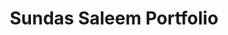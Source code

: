 # Sundas Saleem Portfolio

<html lang="en">
<head>
    <meta charset="UTF-8">
    <meta name="viewport" content="width=device-width, initial-scale=1.0">
    <title>Sundas Saleem - Portfolio</title>
    <style>
        * {
            margin: 0;
            padding: 0;
            box-sizing: border-box;
        }

        body {
            font-family: 'Segoe UI', Tahoma, Geneva, Verdana, sans-serif;
            line-height: 1.6;
            color: #333;
            overflow-x: hidden;
        }

        /* Navigation */
        .navbar {
            position: fixed;
            top: 0;
            width: 100%;
            background: rgba(255, 255, 255, 0.95);
            backdrop-filter: blur(10px);
            padding: 1rem 2rem;
            z-index: 1000;
            transition: all 0.3s ease;
            box-shadow: 0 2px 20px rgba(0,0,0,0.1);
        }

        .nav-container {
            display: flex;
            justify-content: space-between;
            align-items: center;
            max-width: 1200px;
            margin: 0 auto;
        }

        .logo {
            font-size: 1.5rem;
            font-weight: bold;
            color: #e67e22;
        }

        .nav-links {
            display: flex;
            list-style: none;
            gap: 2rem;
        }

        .nav-links a {
            text-decoration: none;
            color: #333;
            font-weight: 500;
            transition: color 0.3s ease;
            position: relative;
        }

        .nav-links a:hover {
            color: #e67e22;
        }

        .nav-links a::after {
            content: '';
            position: absolute;
            width: 0;
            height: 2px;
            bottom: -5px;
            left: 0;
            background: linear-gradient(45deg, #f39c12, #e67e22);
            transition: width 0.3s ease;
        }

        .nav-links a:hover::after {
            width: 100%;
        }

        /* Hero Section */
        .hero {
            height: 100vh;
            background: linear-gradient(135deg, #f9e79f 0%, #f39c12 50%, #e67e22 100%);
            display: flex;
            align-items: center;
            justify-content: center;
            text-align: center;
            color: white;
            position: relative;
            overflow: hidden;
        }

        .hero-content {
            z-index: 2;
            max-width: 800px;
            padding: 0 2rem;
        }

        .hero h1 {
            font-size: 3.5rem;
            margin-bottom: 1rem;
            opacity: 0;
            animation: fadeInUp 1s ease 0.5s forwards;
            text-shadow: 2px 2px 4px rgba(0,0,0,0.3);
        }

        .hero .subtitle {
            font-size: 1.3rem;
            margin-bottom: 0.5rem;
            opacity: 0;
            animation: fadeInUp 1s ease 0.7s forwards;
        }

        .hero .description {
            font-size: 1.1rem;
            margin-bottom: 2rem;
            opacity: 0;
            animation: fadeInUp 1s ease 0.9s forwards;
        }

        .cta-button {
            display: inline-block;
            padding: 15px 35px;
            background: rgba(255, 255, 255, 0.2);
            border: 2px solid white;
            color: white;
            text-decoration: none;
            border-radius: 50px;
            font-weight: 600;
            transition: all 0.3s ease;
            opacity: 0;
            animation: fadeInUp 1s ease 1.1s forwards;
            margin: 0 10px;
        }

        .cta-button:hover {
            background: white;
            color: #e67e22;
            transform: translateY(-2px);
            box-shadow: 0 10px 25px rgba(0,0,0,0.2);
        }

        .floating-shapes {
            position: absolute;
            top: 0;
            left: 0;
            width: 100%;
            height: 100%;
            overflow: hidden;
            z-index: 1;
        }

        .shape {
            position: absolute;
            opacity: 0.1;
            animation: float 6s ease-in-out infinite;
        }

        .shape:nth-child(1) {
            top: 20%;
            left: 10%;
            width: 80px;
            height: 80px;
            background: white;
            border-radius: 50%;
            animation-delay: 0s;
        }

        .shape:nth-child(2) {
            top: 60%;
            right: 15%;
            width: 60px;
            height: 60px;
            background: white;
            transform: rotate(45deg);
            animation-delay: 2s;
        }

        .shape:nth-child(3) {
            bottom: 20%;
            left: 20%;
            width: 100px;
            height: 100px;
            background: white;
            clip-path: polygon(50% 0%, 0% 100%, 100% 100%);
            animation-delay: 4s;
        }

        /* Sections */
        .section {
            padding: 80px 2rem;
            max-width: 1200px;
            margin: 0 auto;
        }

        .section h2 {
            font-size: 2.5rem;
            text-align: center;
            margin-bottom: 3rem;
            color: #2c3e50;
            position: relative;
        }

        .section h2::after {
            content: '';
            width: 60px;
            height: 4px;
            background: linear-gradient(45deg, #f39c12, #e67e22);
            display: block;
            margin: 1rem auto;
            border-radius: 2px;
        }

        /* About Section */
        .about-content {
            display: grid;
            grid-template-columns: 1fr 2fr;
            gap: 4rem;
            align-items: center;
        }

        .profile-image {
            width: 300px;
            height: 300px;
            border-radius: 50%;
            background: linear-gradient(135deg, #f9e79f 0%, #f39c12 50%, #e67e22 100%);
            display: flex;
            align-items: center;
            justify-content: center;
            font-size: 4rem;
            color: white;
            box-shadow: 0 20px 40px rgba(0,0,0,0.1);
            margin: 0 auto;
        }

        .about-text {
            font-size: 1.1rem;
            line-height: 1.8;
        }

        .about-text h3 {
            color: #e67e22;
            margin-bottom: 1rem;
            font-size: 1.5rem;
        }

        /* Skills Section */
        .skills-grid {
            display: grid;
            grid-template-columns: repeat(auto-fit, minmax(300px, 1fr));
            gap: 2rem;
            margin-top: 2rem;
        }

        .skill-card {
            background: white;
            padding: 2rem;
            border-radius: 15px;
            box-shadow: 0 10px 30px rgba(0,0,0,0.1);
            transition: transform 0.3s ease;
            border-left: 4px solid #f39c12;
        }

        .skill-card:hover {
            transform: translateY(-5px);
        }

        .skill-card h3 {
            color: #e67e22;
            margin-bottom: 1rem;
            font-size: 1.3rem;
        }

        .skill-card p {
            color: #666;
            line-height: 1.6;
        }

        /* Experience Section */
        .experience-item {
            background: white;
            padding: 2.5rem;
            border-radius: 15px;
            box-shadow: 0 10px 30px rgba(0,0,0,0.1);
            margin-bottom: 2rem;
            border-left: 4px solid #e67e22;
        }

        .experience-item h3 {
            color: #2c3e50;
            margin-bottom: 0.5rem;
            font-size: 1.4rem;
        }

        .experience-item .role {
            color: #e67e22;
            font-weight: 600;
            margin-bottom: 1rem;
        }

        .experience-item p {
            color: #666;
            line-height: 1.6;
        }

        /* Education Section */
        .education-card {
            background: linear-gradient(135deg, #f9e79f 0%, #f39c12 100%);
            padding: 2.5rem;
            border-radius: 15px;
            color: white;
            text-align: center;
            box-shadow: 0 15px 35px rgba(0,0,0,0.1);
        }

        .education-card h3 {
            font-size: 1.8rem;
            margin-bottom: 1rem;
        }

        .education-card p {
            font-size: 1.1rem;
            opacity: 0.9;
        }

        /* Contact Section */
        .contact {
            background: linear-gradient(135deg, #f9e79f 0%, #f39c12 50%, #e67e22 100%);
            color: white;
            text-align: center;
        }

        .contact h2 {
            color: white;
        }

        .contact h2::after {
            background: white;
        }

        .contact-info {
            display: flex;
            justify-content: center;
            gap: 3rem;
            margin-top: 2rem;
            flex-wrap: wrap;
        }

        .contact-item {
            display: flex;
            align-items: center;
            gap: 1rem;
            background: rgba(255,255,255,0.1);
            padding: 1rem 2rem;
            border-radius: 50px;
            backdrop-filter: blur(10px);
        }

        .contact-item i {
            font-size: 1.5rem;
        }

        .contact-item a {
            color: white;
            text-decoration: none;
            font-weight: 500;
        }

        /* Animations */
        @keyframes fadeInUp {
            from {
                opacity: 0;
                transform: translateY(30px);
            }
            to {
                opacity: 1;
                transform: translateY(0);
            }
        }

        @keyframes float {
            0%, 100% { transform: translateY(0px); }
            50% { transform: translateY(-20px); }
        }

        /* Responsive Design */
        @media (max-width: 768px) {
            .nav-links {
                display: none;
            }

            .hero h1 {
                font-size: 2.5rem;
            }

            .about-content {
                grid-template-columns: 1fr;
                text-align: center;
            }

            .profile-image {
                width: 200px;
                height: 200px;
                font-size: 3rem;
            }

            .contact-info {
                flex-direction: column;
                align-items: center;
            }

            .cta-button {
                display: block;
                margin: 10px auto;
            }
        }
    </style>
    <link rel="stylesheet" href="https://cdnjs.cloudflare.com/ajax/libs/font-awesome/6.0.0/css/all.min.css">
</head>
<body>
    <!-- Navigation -->
    <nav class="navbar">
        <div class="nav-container">
            <div class="logo">Sundas Saleem</div>
            <ul class="nav-links">
                <li><a href="#home">Home</a></li>
                <li><a href="#about">About</a></li>
                <li><a href="#skills">Skills</a></li>
                <li><a href="#experience">Experience</a></li>
                <li><a href="#education">Education</a></li>
                <li><a href="#contact">Contact</a></li>
            </ul>
        </div>
    </nav>

    <!-- Hero Section -->
    <section id="home" class="hero">
        <div class="floating-shapes">
            <div class="shape"></div>
            <div class="shape"></div>
            <div class="shape"></div>
        </div>
        <div class="hero-content">
            <h1>Sundas Saleem</h1>
            <p class="subtitle">BDS Student & Graphic Designer</p>
            <p class="description">Passionate about preventive dentistry and creative design</p>
            <a href="#about" class="cta-button">Discover My Work</a>
            <a href="#contact" class="cta-button">Get In Touch</a>
        </div>
    </section>

    <!-- About Section -->
    <section id="about" class="section">
        <h2>About Me</h2>
        <div class="about-content">
            <div class="profile-image">
                <i class="fas fa-user"></i>
            </div>
            <div class="about-text">
                <h3>Hello, I'm Sundas!</h3>
                <p>I'm a dedicated 3rd year BDS student with a passion for both dentistry and creative design. My journey combines the precision of dental science with the creativity of graphic design, allowing me to bring a unique perspective to both fields.</p>
                <p>I specialize in preventive dentistry research and have experience creating visual designs for medical conferences. My goal is to contribute to dental health awareness through both clinical practice and effective visual communication.</p>
                <p>When I'm not studying or designing, I enjoy exploring new research methodologies and staying updated with the latest trends in both dentistry and design.</p>
            </div>
        </div>
    </section>

    <!-- Skills Section -->
    <section id="skills" class="section">
        <h2>My Skills & Expertise</h2>
        <div class="skills-grid">
            <div class="skill-card">
                <h3><i class="fas fa-tooth"></i> Preventive Dentistry Research</h3>
                <p>Conducting comprehensive research on preventive dental care methods, oral health promotion strategies, and community dental health initiatives.</p>
            </div>
            <div class="skill-card">
                <h3><i class="fas fa-palette"></i> Graphic Design</h3>
                <p>Creating visual content for medical conferences, educational materials, and professional presentations with a focus on healthcare communication.</p>
            </div>
            <div class="skill-card">
                <h3><i class="fas fa-heart-pulse"></i> Basic Life Support</h3>
                <p>Certified in Basic Life Support techniques, ensuring preparedness for emergency medical situations in clinical settings.</p>
            </div>
            <div class="skill-card">
                <h3><i class="fas fa-database"></i> Research Tools</h3>
                <p>Proficient in Zotero for reference management and SPSS for statistical analysis, essential tools for academic research and data interpretation.</p>
            </div>
            <div class="skill-card">
                <h3><i class="fas fa-users"></i> Leadership & Community Service</h3>
                <p>Active involvement in student societies and social welfare initiatives, demonstrating leadership skills and commitment to community health.</p>
            </div>
            <div class="skill-card">
                <h3><i class="fas fa-droplet"></i> Blood Donation Advocacy</h3>
                <p>Leading blood donation campaigns and health awareness programs as class representative of the blood wing in social welfare society.</p>
            </div>
        </div>
    </section>

    <!-- Experience Section -->
    <section id="experience" class="section">
        <h2>Experience & Leadership</h2>
        <div class="experience-item">
            <h3>Undergraduate Medical Research (UMR)</h3>
            <div class="role">Graphic Designer</div>
            <p>Served as graphic designer and designed the official mascot for the undergraduate medical research conference in 2023, creating a memorable visual identity for the event.</p>
        </div>
        <div class="experience-item">
            <h3>Social Welfare Society - Peshawar Medical College</h3>
            <div class="role">Class Representative - Blood Wing (Current) | Member (2023)</div>
            <p>Currently serving as class representative for the blood wing of the social welfare society. Previously served as a member in 2023, contributing to community health initiatives and blood donation campaigns.</p>
        </div>
        <div class="experience-item">
            <h3>Young Intellects Society - Peshawar</h3>
            <div class="role">Member (2 Years)</div>
            <p>Active member of this student-based society in Peshawar for 2 years, participating in intellectual discussions, academic events, and knowledge-sharing initiatives within the student community.</p>
        </div>
    </section>

    <!-- Education Section -->
    <section id="education" class="section">
        <h2>Education</h2>
        <div class="education-card">
            <h3><i class="fas fa-graduation-cap"></i> Bachelor of Dental Surgery (BDS)</h3>
            <p>Currently in 3rd Year</p>
            <p>Specializing in comprehensive dental care with a focus on preventive dentistry and oral health research</p>
        </div>
    </section>

    <!-- Contact Section -->
    <section id="contact" class="contact section">
        <h2>Get In Touch</h2>
        <p>Let's connect and explore opportunities in dentistry, research, or design</p>
        <div class="contact-info">
            <div class="contact-item">
                <i class="fas fa-envelope"></i>
                <a href="mailto:sundassaleem3232@gmail.com">sundassaleem3232@gmail.com</a>
            </div>
            <div class="contact-item">
                <i class="fas fa-user-md"></i>
                <span>BDS Student & Designer</span>
            </div>
        </div>
    </section>

    <script>
        // Smooth scrolling for navigation links
        document.querySelectorAll('a[href^="#"]').forEach(anchor => {
            anchor.addEventListener('click', function (e) {
                e.preventDefault();
                const target = document.querySelector(this.getAttribute('href'));
                if (target) {
                    target.scrollIntoView({
                        behavior: 'smooth',
                        block: 'start'
                    });
                }
            });
        });

        // Navbar background change on scroll
        window.addEventListener('scroll', function() {
            const navbar = document.querySelector('.navbar');
            if (window.scrollY > 100) {
                navbar.style.background = 'rgba(255, 255, 255, 0.98)';
                navbar.style.boxShadow = '0 2px 20px rgba(0,0,0,0.1)';
            } else {
                navbar.style.background = 'rgba(255, 255, 255, 0.95)';
                navbar.style.boxShadow = 'none';
            }
        });

        // Add animation to skill cards on scroll
        const observerOptions = {
            threshold: 0.1,
            rootMargin: '0px 0px -50px 0px'
        };

        const observer = new IntersectionObserver(function(entries) {
            entries.forEach(entry => {
                if (entry.isIntersecting) {
                    entry.target.style.opacity = '1';
                    entry.target.style.transform = 'translateY(0)';
                }
            });
        }, observerOptions);

        // Observe skill cards and experience items
        document.querySelectorAll('.skill-card, .experience-item').forEach(card => {
            card.style.opacity = '0';
            card.style.transform = 'translateY(30px)';
            card.style.transition = 'opacity 0.6s ease, transform 0.6s ease';
            observer.observe(card);
        });
    </script>
</body>
</html>
